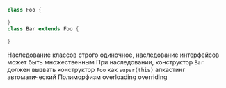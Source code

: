 ```java
class Foo {

}
class Bar extends Foo {

}
```
Наследование классов строго одиночное, наследование интерфейсов может быть множественным
При наследовании, конструктор `Bar` должен вызвать конструктор `Foo` как `super(this)`
апкастинг автоматический
Полиморфизм
overloading
overriding
